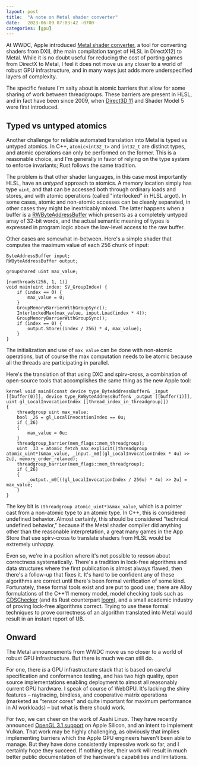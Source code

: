 ```yaml
---
layout: post
title:  "A note on Metal shader converter"
date:   2023-06-09 07:03:42 -0700
categories: [gpu]
---
```

At WWDC, Apple introduced [Metal shader converter], a tool for converting shaders from DXIL (the main compilation target of HLSL in DirectX12) to Metal. While it is no doubt useful for reducing the cost of porting games from DirectX to Metal, I feel it does not move us any closer to a world of robust GPU infrastructure, and in many ways just adds more underspecified layers of complexity.

The specific feature I'm salty about is atomic barriers that allow for some sharing of work between threadgroups. These barriers are present in HLSL, and in fact have been since 2009, when [Direct3D 11] and Shader Model 5 were first introduced.

## Typed vs untyped atomics

Another challenge for reliable automated translation into Metal is typed vs untyped atomics. In C++, `atomic<int32_t>` and `int32_t` are distinct types, and atomic operations can only be performed on the former. This is a reasonable choice, and I'm generally in favor of relying on the type system to enforce invariants; Rust follows the same tradition.

The problem is that other shader languages, in this case most importantly HLSL, have an *untyped* approach to atomics. A memory location simply has type `uint`, and that can be accessed both through ordinary loads and stores, and with atomic operations (called "interlocked" in HLSL argot). In some cases, atomic and non-atomic accesses can be cleanly separated, in other cases they might be inextricably mixed. The latter happens when a buffer is a [RWByteAddressBuffer](https://learn.microsoft.com/en-us/windows/win32/direct3dhlsl/sm5-object-rwbyteaddressbuffer) which presents as a completely untyped array of 32-bit words, and the actual semantic meaning of types is expressed in program logic above the low-level access to the raw buffer.

Other cases are somewhat in-between. Here's a simple shader that computes the maximum value of each 256 chunk of input:
```hlsl
ByteAddressBuffer input;
RWByteAddressBuffer output;

groupshared uint max_value;

[numthreads(256, 1, 1)]
void main(uint index: SV_GroupIndex) {
    if (index == 0) {
        max_value = 0;
    }
    GroupMemoryBarrierWithGroupSync();
    InterlockedMax(max_value, input.Load(index * 4));
    GroupMemoryBarrierWithGroupSync();
    if (index == 0) {
        output.Store((index / 256) * 4, max_value);
    }
}
```

The initialization and use of `max_value` can be done with non-atomic operations, but of course the max computation needs to be atomic because all the threads are participating in parallel.

Here's the translation of that using DXC and spirv-cross, a combination of open-source tools that accomplishes the same thing as the new Apple tool:

```msl
kernel void main0(const device type_ByteAddressBuffer& _input [[buffer(0)]], device type_RWByteAddressBuffer& _output [[buffer(1)]], uint gl_LocalInvocationIndex [[thread_index_in_threadgroup]])
{
    threadgroup uint max_value;
    bool _26 = gl_LocalInvocationIndex == 0u;
    if (_26)
    {
        max_value = 0u;
    }
    threadgroup_barrier(mem_flags::mem_threadgroup);
    uint _33 = atomic_fetch_max_explicit((threadgroup atomic_uint*)&max_value, _input._m0[(gl_LocalInvocationIndex * 4u) >> 2u], memory_order_relaxed);
    threadgroup_barrier(mem_flags::mem_threadgroup);
    if (_26)
    {
        _output._m0[((gl_LocalInvocationIndex / 256u) * 4u) >> 2u] = max_value;
    }
}
```

The key bit is `(threadgroup atomic_uint*)&max_value`, which is a pointer cast from a non-atomic type to an atomic type. In C++, this is considered undefined behavior. Almost certainly, this should be considered "technical undefined behavior," because if the Metal shader compiler did anything other than the reasonable interpretation, a great many games in the App Store that use spirv-cross to translate shaders from HLSL would be extremely unhappy.

Even so, we're in a position where it's not possible to *reason* about correctness systematically. There's a tradition in lock-free algorithms and data structures where the first publication is almost always flawed, then there's a follow-up that fixes it. It's hard to be confident any of these algorithms are correct until there's been formal verification of some kind. Fortunately, these formal tools exist and are put to good use; there are Alloy formulations of the C++11 memory model, model checking tools such as [CDSChecker] (and its Rust counterpart [loom]), and a small academic industry of proving lock-free algorithms correct. Trying to use these formal techniques to prove correctness of an algorithm translated into Metal would result in an instant report of UB.

## Onward

The Metal announcements from WWDC move us no closer to a world of robust GPU infrastructure. But there is much we can still do.

For one, there *is* a GPU infrastructure stack that is based on careful specification and conformance testing, and has two high quality, open source implementations enabling deployment to almost all reasonably current GPU hardware. I speak of course of WebGPU. It's lacking the shiny features – raytracing, bindless, and cooperative matrix operations (marketed as "tensor cores" and quite important for maximum performance in AI workloads) – but what is there should work.

For two, we can cheer on the work of Asahi Linux. They have recently announced [OpenGL 3.1 support] on Apple Silicon, and an intent to implement Vulkan. That work may be highly challenging, as obviously that implies implementing barriers which the Apple GPU engineers haven't been able to manage. But they have done consistently impressive work so far, and I certainly hope they succeed. If nothing else, their work will result in much better public documentation of the hardware's capabilities and limitations.



[Metal shader converter]: https://developer.apple.com/metal/shader-converter/
[Prefix sum on portable compute shaders]: https://raphlinus.github.io/gpu/2021/11/17/prefix-sum-portable.html
[Direct3D 11]: https://en.wikipedia.org/wiki/Direct3D#Direct3D_11
[CDSChecker]: http://plrg.eecs.uci.edu/software_page/42-2/
[loom]: https://github.com/tokio-rs/loom
[OpenGL 3.1 support]: https://asahilinux.org/2023/06/opengl-3-1-on-asahi-linux/

